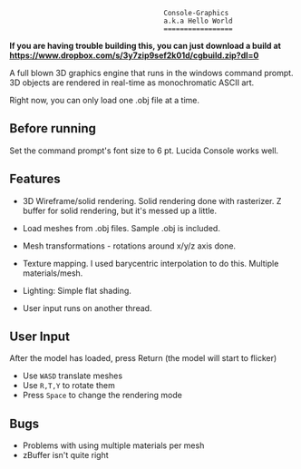                                           Console-Graphics
                                          a.k.a Hello World
                                          =================

**If you are having trouble building this, you can just download a build at                                           <https://www.dropbox.com/s/3y7zip9sef2k01d/cgbuild.zip?dl=0>**

A full blown 3D graphics engine that runs in the windows command prompt. 
3D objects are rendered in real-time as monochromatic ASCII art.

Right now, you can only load one .obj file at a time. 

## Before running

Set the command prompt's font size to 6 pt. Lucida Console works well.

## Features

 - 3D Wireframe/solid rendering. Solid rendering done with rasterizer. Z buffer for solid rendering, but it's messed up a little.

 - Load meshes from .obj files. Sample .obj is included.

 - Mesh transformations - rotations around x/y/z axis done.

 - Texture mapping. I used barycentric interpolation to do this. Multiple materials/mesh.

 - Lighting: Simple flat shading.

 - User input runs on another thread.

## User Input

After the model has loaded, press Return (the model will start to flicker)

 - Use `WASD` translate meshes
 - Use `R,T,Y` to rotate them
 - Press `Space` to change the rendering mode

## Bugs

 - Problems with using multiple materials per mesh
 - zBuffer isn't quite right
